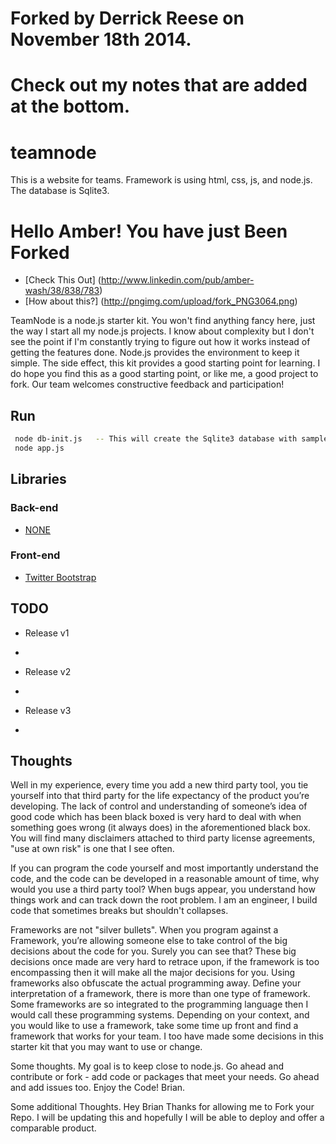 # Forked by Derrick Reese on November 18th 2014.
# Check out my notes that are added at the bottom.
# teamnode
This is a website for teams.  Framework is using html, css, js, and node.js.  The database is Sqlite3.

# Hello Amber!  You have just Been Forked
- [Check This Out] (http://www.linkedin.com/pub/amber-wash/38/838/783)
- [How about this?] (http://pngimg.com/upload/fork_PNG3064.png)

TeamNode is a node.js starter kit.  You won't find anything fancy here, just the way I start all my node.js projects. I know about complexity but I don't see the point if I'm constantly trying to figure out how it works instead of getting the features done. Node.js provides the environment to keep it simple.  The side effect, this kit provides a good starting point for learning.  I do hope you find this as a good starting point, or like me, a good project to fork.  Our team welcomes constructive feedback and participation!



## Run

```bash
 node db-init.js   -- This will create the Sqlite3 database with sample data.
 node app.js
 ```

## Libraries

### Back-end

- [NONE]()


### Front-end

- [Twitter Bootstrap](http://twitter.github.com/bootstrap/)

## TODO

- Release v1
- 

- Release v2
- 

- Release v3
- 


## Thoughts
Well in my experience, every time you add a new third party tool, you tie yourself into that third party for the life expectancy of the product you’re developing. The lack of control and understanding of someone’s idea of good code which has been black boxed is very hard to deal with when something goes wrong (it always does) in the aforementioned black box. You will find many disclaimers attached to third party license agreements, "use at own risk" is one that I see often. 

If you can program the code yourself and most importantly understand the code, and the code can be developed in a reasonable amount of time, why would you use a third party tool? When bugs appear, you understand how things work and can track down the root problem. I am an engineer, I build code that sometimes breaks but shouldn't collapses. 

Frameworks are not "silver bullets". When you program against a Framework, you’re allowing someone else to take control of the big decisions about the code for you. Surely you can see that? These big decisions once made are very hard to retrace upon, if the framework is too encompassing then it will make all the major decisions for you. Using frameworks also obfuscate the actual programming away. Define your interpretation of a framework, there is more than one type of framework. Some frameworks are so integrated to the programming language then I would call these programming systems.  Depending on your context, and you would like to use a framework, take some time up front and find a framework that works for your team.  I too have made some decisions in this starter kit that you may want to use or change.

Some thoughts.  My goal is to keep close to node.js.  Go ahead and contribute or fork - add code or packages that meet your needs.  Go ahead and add issues too.  Enjoy the Code!  Brian.

Some additional Thoughts.  Hey Brian Thanks for allowing me to Fork your Repo.  I will be updating this and hopefully I will be able to deploy and offer a comparable product.
